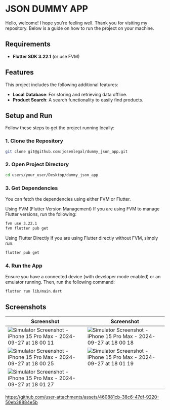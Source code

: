 # JSON DUMMY APP

Hello, welcome! I hope you're feeling well. Thank you for visiting my repository. Below is a guide on how to run the project on your machine.

## Requirements

- **Flutter SDK 3.22.1** (or use FVM)

## Features

This project includes the following additional features:

- **Local Database**: For storing and retrieving data offline.
- **Product Search**: A search functionality to easily find products.

## Setup and Run

Follow these steps to get the project running locally:

### 1. Clone the Repository

```bash
git clone git@github.com:josemlegal/dummy_json_app.git
```
### 2. Open Project Directory
```bash
cd users/your_user/Desktop/dummy_json_app
```
### 3. Get Dependencies
You can fetch the dependencies using either FVM or Flutter.

Using FVM (Flutter Version Management)
If you are using FVM to manage Flutter versions, run the following:

```bash
fvm use 3.22.1
fvm flutter pub get
```
Using Flutter Directly
If you are using Flutter directly without FVM, simply run:

```bash
flutter pub get
```
### 4. Run the App
Ensure you have a connected device (with developer mode enabled) or an emulator running. Then, run the following command:

```bash
flutter run lib/main.dart
```

## Screenshots
| Screenshot | Screenshot |
|-------|-------|
| ![Simulator Screenshot - iPhone 15 Pro Max - 2024-09-27 at 18 00 11](https://github.com/user-attachments/assets/49042f80-35e6-41c3-b612-cd40b03f588e) | ![Simulator Screenshot - iPhone 15 Pro Max - 2024-09-27 at 18 00 18](https://github.com/user-attachments/assets/00e8e882-a964-489f-80eb-fd5f23f79a55) |
| ![Simulator Screenshot - iPhone 15 Pro Max - 2024-09-27 at 18 00 25](https://github.com/user-attachments/assets/67274346-1ec0-4e7a-984a-2462f96aad36) | ![Simulator Screenshot - iPhone 15 Pro Max - 2024-09-27 at 18 01 19](https://github.com/user-attachments/assets/42866cbf-6c19-47ac-9204-45f52daedaa0) |
| ![Simulator Screenshot - iPhone 15 Pro Max - 2024-09-27 at 18 01 27](https://github.com/user-attachments/assets/04731e82-e934-44de-a8a6-72f56d85345a) | 

https://github.com/user-attachments/assets/460881cb-38c6-47df-9220-50eb38884e5b


